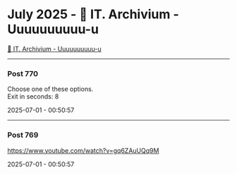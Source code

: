 # July 2025 - 🐊 IT. Archivium - Uuuuuuuuuu-u

[🐊 IT. Archivium - Uuuuuuuuuu-u](../../)



---

### Post 770




Choose one of these options. <br />Exit in seconds: 8


2025-07-01 - 00:50:57







---

### Post 769




<a href="https://www.youtube.com/watch?v=gq6ZAuUQq9M">https://www.youtube.com/watch?v=gq6ZAuUQq9M</a>


2025-07-01 - 00:50:57





